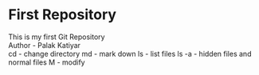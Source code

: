# First Repository
This is my first Git Repository
<br>
Author - Palak Katiyar
<br>
cd - change directory
md - mark down
ls - list files
ls -a - hidden files and normal files
M - modify